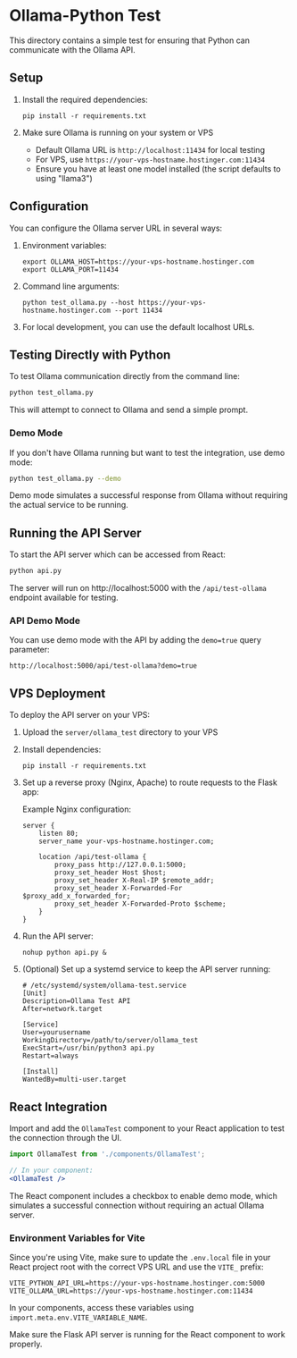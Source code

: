 # Ollama-Python Test

This directory contains a simple test for ensuring that Python can communicate with the Ollama API.

## Setup

1. Install the required dependencies:
   ```
   pip install -r requirements.txt
   ```

2. Make sure Ollama is running on your system or VPS
   - Default Ollama URL is `http://localhost:11434` for local testing
   - For VPS, use `https://your-vps-hostname.hostinger.com:11434`
   - Ensure you have at least one model installed (the script defaults to using "llama3")

## Configuration

You can configure the Ollama server URL in several ways:

1. Environment variables:
   ```
   export OLLAMA_HOST=https://your-vps-hostname.hostinger.com
   export OLLAMA_PORT=11434
   ```

2. Command line arguments:
   ```
   python test_ollama.py --host https://your-vps-hostname.hostinger.com --port 11434
   ```

3. For local development, you can use the default localhost URLs.

## Testing Directly with Python

To test Ollama communication directly from the command line:

```bash
python test_ollama.py
```

This will attempt to connect to Ollama and send a simple prompt.

### Demo Mode

If you don't have Ollama running but want to test the integration, use demo mode:

```bash
python test_ollama.py --demo
```

Demo mode simulates a successful response from Ollama without requiring the actual service to be running.

## Running the API Server

To start the API server which can be accessed from React:

```bash
python api.py
```

The server will run on http://localhost:5000 with the `/api/test-ollama` endpoint available for testing.

### API Demo Mode

You can use demo mode with the API by adding the `demo=true` query parameter:

```
http://localhost:5000/api/test-ollama?demo=true
```

## VPS Deployment

To deploy the API server on your VPS:

1. Upload the `server/ollama_test` directory to your VPS

2. Install dependencies:
   ```
   pip install -r requirements.txt
   ```

3. Set up a reverse proxy (Nginx, Apache) to route requests to the Flask app:

   Example Nginx configuration:
   ```
   server {
       listen 80;
       server_name your-vps-hostname.hostinger.com;

       location /api/test-ollama {
           proxy_pass http://127.0.0.1:5000;
           proxy_set_header Host $host;
           proxy_set_header X-Real-IP $remote_addr;
           proxy_set_header X-Forwarded-For $proxy_add_x_forwarded_for;
           proxy_set_header X-Forwarded-Proto $scheme;
       }
   }
   ```

4. Run the API server:
   ```
   nohup python api.py &
   ```

5. (Optional) Set up a systemd service to keep the API server running:
   ```
   # /etc/systemd/system/ollama-test.service
   [Unit]
   Description=Ollama Test API
   After=network.target

   [Service]
   User=yourusername
   WorkingDirectory=/path/to/server/ollama_test
   ExecStart=/usr/bin/python3 api.py
   Restart=always

   [Install]
   WantedBy=multi-user.target
   ```

## React Integration

Import and add the `OllamaTest` component to your React application to test the connection through the UI.

```jsx
import OllamaTest from './components/OllamaTest';

// In your component:
<OllamaTest />
```

The React component includes a checkbox to enable demo mode, which simulates a successful connection without requiring an actual Ollama server.

### Environment Variables for Vite

Since you're using Vite, make sure to update the `.env.local` file in your React project root with the correct VPS URL and use the `VITE_` prefix:

```
VITE_PYTHON_API_URL=https://your-vps-hostname.hostinger.com:5000
VITE_OLLAMA_URL=https://your-vps-hostname.hostinger.com:11434
```

In your components, access these variables using `import.meta.env.VITE_VARIABLE_NAME`.

Make sure the Flask API server is running for the React component to work properly.

